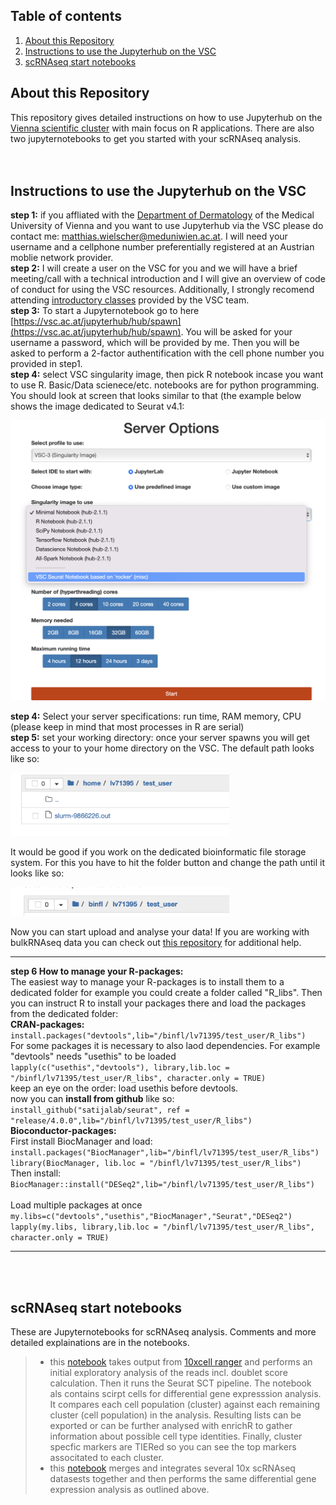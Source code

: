## Table of contents  
1. [About this Repository](#About-this-Repository)
2. [Instructions to use the Jupyterhub on the VSC](#Instructions-to-use-the-Jupyterhub-on-the-VSC)
3. [scRNAseq start notebooks](#scRNAseq-start-notebooks)

## About this Repository  
This repository gives detailed instructions on how to use Jupyterhub on the [Vienna scientific cluster](https://vsc.ac.at/home/) with main focus on R applications. There are also two jupyternotebooks to get you started with your scRNAseq analysis.  
<br/><br/>
## Instructions to use the Jupyterhub on the VSC  
__step 1:__  if you affliated with the [Department of Dermatology](https://www.meduniwien.ac.at/web/en/about-us/organisation/university-departments/department-of-dermatology/?L=3) of the Medical University of Vienna and you want to use Jupyterhub via the VSC please do contact me: matthias.wielscher@meduniwien.ac.at. I will need your username and a cellphone number preferentially registered at an Austrian moblie network provider.  
__step 2:__ I will create a user on the VSC for you and we will have a brief meeting/call with a technical introduction and I will give an overview of code of conduct for using the VSC resources. Additionally, I strongly recomend attending [introductory classes](https://vsc.ac.at/research/vsc-research-center/vsc-school-seminar/) provided by the VSC team.   
__step 3:__ To start a Jupyternotebook go to here [https://vsc.ac.at/jupyterhub/hub/spawn](https://vsc.ac.at/jupyterhub/hub/spawn). You will be asked for your username a password, which will be provided by me. Then you will be asked to perform a 2-factor authentification with the cell phone number you provided in step1.  
__step 4:__ select VSC singularity image, then pick R notebook incase you want to use R. Basic/Data scienece/etc. notebooks are for python programming. You should look at screen that looks similar to that (the example below shows the image dedicated to Seurat v4.1:  


<p align="center">
  <img src="pics/screen_shot_SEURAT_image.png" width="650" alt="accessibility text">
</p>  


__step 4:__ Select your server specifications: run time, RAM memory, CPU (please keep in mind that most processes in R are serial)  
__step 5:__ set your working directory:  once your server spawns you will get access to your to your home directory on the VSC. The default path looks like so:  
<p align="left">
  <img src="pics/Screenshot_home_dir.png" width="350" alt="accessibility text">
</p>  
It would be good if you work on the dedicated bioinformatic file storage system. For this you have to hit the folder button and change the path until it looks like so:
<p align="left">
  <img src="pics/Screenshot_target_dir.png" width="350" alt="accessibility text">
</p>  

Now you can start upload and analyse your data! If you are working with bulkRNAseq data you can check out [this repository](https://github.com/Mwielscher/RNAseq) for additional help.  
  
  - - -  
  
__step 6 How to manage your R-packages:__  
The easiest way to manage your R-packages is to install them to a dedicated folder for example you could create a folder called "R_libs". Then you can instruct R to install your packages there and load the packages from the dedicated folder:  
__CRAN-packages:__  
```install.packages("devtools",lib="/binfl/lv71395/test_user/R_libs") ```  
For some packages it is necessary to also laod dependencies. For example "devtools" needs "usethis" to be loaded  
```lapply(c("usethis","devtools"), library,lib.loc = "/binfl/lv71395/test_user/R_libs", character.only = TRUE)```  
keep an eye on the order: load usethis before devtools.  
now you can __install from github__ like so:  
```install_github("satijalab/seurat", ref = "release/4.0.0",lib="/binfl/lv71395/test_user/R_libs")```    
__Bioconductor-packages:__  
First install BiocManager and load:  
```install.packages("BiocManager",lib="/binfl/lv71395/test_user/R_libs")```  
```library(BiocManager, lib.loc = "/binfl/lv71395/test_user/R_libs")```  
Then install:  
```BiocManager::install("DESeq2",lib="/binfl/lv71395/test_user/R_libs")```
<br/><br/>
Load multiple packages at once  
```my.libs=c("devtools","usethis","BiocManager","Seurat","DESeq2")```  
```lapply(my.libs, library,lib.loc = "/binfl/lv71395/test_user/R_libs", character.only = TRUE)```  
- - -  

<br/><br/>
  

## scRNAseq start notebooks  
These are Jupyternotebooks for scRNAseq analysis. Comments and more detailed explainations are in the notebooks.  
>* this [notebook](singleSAMPLE_scRNAseq.ipynb) takes output from [10xcell ranger](https://support.10xgenomics.com/single-cell-gene-expression/software/pipelines/latest/output/overview) and performs an initial exploratory analysis of the reads incl. doublet score calculation. Then it runs the Seurat SCT pipeline.  The notebook als contains scirpt cells for differential gene expresssion analysis. It compares each cell population (cluster) against each remaining cluster (cell population) in the analysis. Resulting lists can be exported or can be further analysed with enrichR to gather information about possible cell type identities. Finally, cluster specfic markers are TIERed so you can see the top markers associtated to each cluster. 
>* this [notebook](integrate_multiple10x_samples.ipynb) merges and integrates several 10x scRNAseq datasests together and then performs the same differential gene expression analysis as outlined above.  
